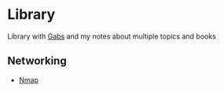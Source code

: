 # Library

Library with [Gabs](https://github.com/itsgabsgarcia) and my notes about multiple topics and books

## Networking

- [Nmap](nmap/README.md)
